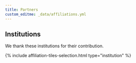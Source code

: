 ```yaml
---
title: Partners
custom_editme: _data/affiliations.yml
---
```


## Institutions

We thank these institutions for their contribution.

{% include affiliation-tiles-selection.html type="institution" %}